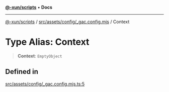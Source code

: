 [**@-xun/scripts**](../../../../../README.md) • **Docs**

***

[@-xun/scripts](../../../../../README.md) / [src/assets/config/\_gac.config.mjs](../README.md) / Context

# Type Alias: Context

> **Context**: `EmptyObject`

## Defined in

[src/assets/config/\_gac.config.mjs.ts:5](https://github.com/Xunnamius/xscripts/blob/8feaaa78a9f524f02e4cc9204ef84f329d31ab94/src/assets/config/_gac.config.mjs.ts#L5)
